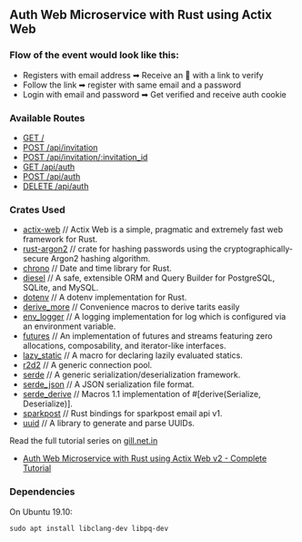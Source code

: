 ## Auth Web Microservice with Rust using Actix Web

### Flow of the event would look like this:

- Registers with email address ➡ Receive an 📨 with a link to verify
- Follow the link ➡ register with same email and a password
- Login with email and password ➡ Get verified and receive auth cookie

### Available Routes

- [GET /](http://localhost:8080/)
- [POST /api/invitation](http://localhost:8080/api/invitation)
- [POST /api/invitation/:invitation_id](http://localhost:8080/api/invitation/:invitation_id)
- [GET /api/auth](http://localhost:8080/api/auth)
- [POST /api/auth](http://localhost:8080/api/auth)
- [DELETE /api/auth](http://localhost:8080/api/auth)

### Crates Used

- [actix-web](https://crates.io/crates/actix-web) // Actix Web is a simple, pragmatic and extremely fast web framework for Rust.
- [rust-argon2](https://crates.io/crates/rust-argon2) // crate for hashing passwords using the cryptographically-secure Argon2 hashing algorithm.
- [chrono](https://crates.io/crates/chrono) // Date and time library for Rust.
- [diesel](https://crates.io/crates/diesel) // A safe, extensible ORM and Query Builder for PostgreSQL, SQLite, and MySQL.
- [dotenv](https://crates.io/crates/dotenv) // A dotenv implementation for Rust.
- [derive_more](https://crates.io/crates/derive_more) // Convenience macros to derive tarits easily
- [env_logger](https://crates.io/crates/env_logger) // A logging implementation for log which is configured via an environment variable.
- [futures](https://crates.io/crates/futures) // An implementation of futures and streams featuring zero allocations, composability, and iterator-like interfaces.
- [lazy_static](https://docs.rs/lazy_static) // A macro for declaring lazily evaluated statics.
- [r2d2](https://crates.io/crates/r2d2) // A generic connection pool.
- [serde](https://crates.io/crates/serde) // A generic serialization/deserialization framework.
- [serde_json](https://crates.io/crates/serde_json) // A JSON serialization file format.
- [serde_derive](https://crates.io/crates/serde_derive) // Macros 1.1 implementation of #[derive(Serialize, Deserialize)].
- [sparkpost](https://crates.io/crates/sparkpost) // Rust bindings for sparkpost email api v1.
- [uuid](https://crates.io/crates/uuid) // A library to generate and parse UUIDs.


Read the full tutorial series on [gill.net.in](https://gill.net.in)

- [Auth Web Microservice with Rust using Actix Web v2 - Complete Tutorial](https://gill.net.in/posts/auth-microservice-rust-actix-web1.0-diesel-complete-tutorial/)

### Dependencies

On Ubuntu 19.10:

```
sudo apt install libclang-dev libpq-dev
```

